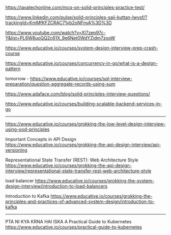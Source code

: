  https://javatechonline.com/mcq-on-solid-principles-practice-test/

 https://www.linkedin.com/pulse/solid-principles-saji-kuttan-lwvsf/?trackingId=KmMfKFZCRAC71vb2oNFnyA%3D%3D     

 https://www.youtube.com/watch?v=XI7zep97c-Y&list=PL6W8uoQQ2c61X_9e6Net0WdYZidm7zooW

 https://www.educative.io/courses/system-design-interview-prep-crash-course



 https://www.educative.io/courses/concurrency-in-go/what-is-a-design-pattern


 tomorrow - https://www.educative.io/courses/sql-interview-preparation/question-aggregate-records-using-sum

 https://www.adaface.com/blog/solid-principles-interview-questions/

 https://www.educative.io/courses/building-scalable-backend-services-in-go

 ----------------------------

 https://www.educative.io/courses/grokking-the-low-level-design-interview-using-ood-principles

 Important Concepts in API Design
 https://www.educative.io/courses/grokking-the-api-design-interview/api-versioning

 Representational State Transfer (REST): Web Architecture Style
 https://www.educative.io/courses/grokking-the-api-design-interview/representational-state-transfer-rest-web-architecture-style

 load balancer
 https://www.educative.io/courses/grokking-the-system-design-interview/introduction-to-load-balancers

 Introduction to Kafka
https://www.educative.io/courses/grokking-the-principles-and-practices-of-advanced-system-design/introduction-to-kafka

---
PTA NI KYA KRNA HAI ISKA A Practical Guide to Kubernetes
https://www.educative.io/courses/practical-guide-to-kubernetes